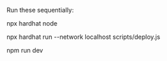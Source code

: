 Run these sequentially:

npx hardhat node

npx hardhat run --network localhost scripts/deploy.js

npm run dev
